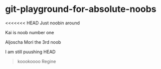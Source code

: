 # git-playground-for-absolute-noobs
<<<<<<< HEAD
Just noobin around

Kai is noob number one

Aljoscha
Mori the 3rd noob

I am still puushing
 HEAD

> koookoooo
Regine



